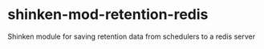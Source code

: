 shinken-mod-retention-redis
===========================

Shinken module for saving retention data from schedulers to a redis server
